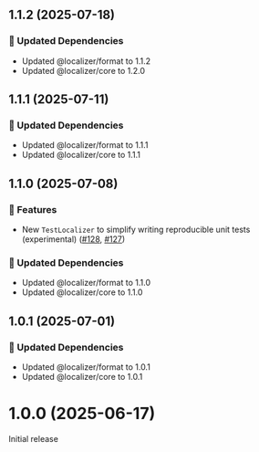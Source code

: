 ## 1.1.2 (2025-07-18)

### 🧱 Updated Dependencies

- Updated @localizer/format to 1.1.2
- Updated @localizer/core to 1.2.0

## 1.1.1 (2025-07-11)

### 🧱 Updated Dependencies

- Updated @localizer/format to 1.1.1
- Updated @localizer/core to 1.1.1

## 1.1.0 (2025-07-08)

### 🚀 Features

- New `TestLocalizer` to simplify writing reproducible unit tests (experimental) ([#128](https://github.com/124c4a/localizer/pull/128), [#127](https://github.com/124c4a/localizer/issues/127))

### 🧱 Updated Dependencies

- Updated @localizer/format to 1.1.0
- Updated @localizer/core to 1.1.0

## 1.0.1 (2025-07-01)

### 🧱 Updated Dependencies

- Updated @localizer/format to 1.0.1
- Updated @localizer/core to 1.0.1

# 1.0.0 (2025-06-17)

Initial release

